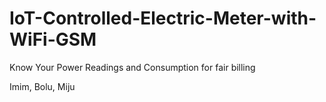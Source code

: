 # IoT-Controlled-Electric-Meter-with-WiFi-GSM
Know Your Power Readings and Consumption for fair billing

Imim, Bolu, Miju

